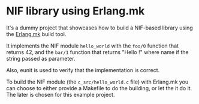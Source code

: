 # NIF library using Erlang.mk

It's a dummy project that showcases how to build a NIF-based library using the
[Erlang.mk](https://erlang.mk/) build tool.

It implements the NIF module `hello_world` with the `foo/0` function that
returns 42, and the `bar/1` function that returns "Hello <name>!" where name
if the string passed as parameter.

Also, eunit is used to verify that the implementation is correct.

To build the NIF module (the `c_src/hello_world.c` file) with Erlang.mk you can
choose to either provide a Makefile to do the building, or let the it do it.
The later is chosen for this example project.
